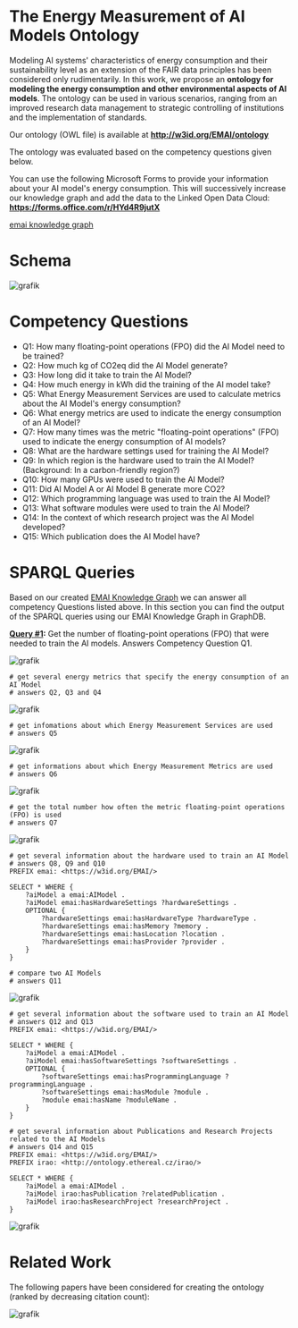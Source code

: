 # The Energy Measurement of AI Models Ontology
Modeling AI systems' characteristics of energy consumption and their sustainability level as an extension of the FAIR data principles has been considered only rudimentarily. In this work, we propose an **ontology for modeling the energy consumption and other environmental aspects of AI models**. The ontology can be used in various scenarios, ranging from an improved research data management to strategic controlling of institutions and the implementation of standards. 

Our ontology (OWL file) is available at **http://w3id.org/EMAI/ontology**

The ontology was evaluated based on the competency questions given below.

You can use the following Microsoft Forms to provide your information about your AI model's energy consumption. This will successively increase our knowledge graph and add the data to the Linked Open Data Cloud: **https://forms.office.com/r/HYd4R9jutX**

[emai knowledge graph](emai-knowledge-graph)

# Schema
![grafik](emai-ontology-schema.png)

# Competency Questions
* Q1: How many floating-point operations (FPO) did the AI Model need to be trained?
* Q2: How much kg of CO2eq did the AI Model generate?
* Q3: How long did it take to train the AI Model?
* Q4: How much energy in kWh did the training of the AI model take?
* Q5: What Energy Measurement Services are used to calculate metrics about the AI Model's energy consumption?
* Q6: What energy metrics are used to indicate the energy consumption of an AI Model?
* Q7: How many times was the metric "floating-point operations" (FPO) used to indicate the energy consumption of AI models?
* Q8: What are the hardware settings used for training the AI Model?
* Q9: In which region is the hardware used to train the AI Model? (Background: In a carbon-friendly region?)
* Q10: How many GPUs were used to train the AI Model?
* Q11: Did AI Model A or AI Model B generate more CO2?
* Q12: Which programming language was used to train the AI Model?
* Q13: What software modules were used to train the AI Model?
* Q14: In the context of which research project was the AI Model developed?
* Q15: Which publication does the AI Model have?

# SPARQL Queries

Based on our created [EMAI Knowledge Graph](emai-knowledge-graph) we can answer all competency Questions listed above. In this section you can find the output of the SPARQL queries using our EMAI Knowledge Graph in GraphDB.

**[Query #1](emai-knowledge-graph):** Get the number of floating-point operations (FPO) that were needed to train the AI models.
Answers Competency Question Q1.

![grafik](sparql-queries/energy-metrics-fpo.png)

```sparql
# get several energy metrics that specify the energy consumption of an AI Model
# answers Q2, Q3 and Q4
```
![grafik](sparql-queries/energy-metrics-co2-runtime-kWh.png)

```sparql
# get infomations about which Energy Measurement Services are used
# answers Q5
```
![grafik](sparql-queries/energy-measurement-services.png)


```sparql
# get informations about which Energy Measurement Metrics are used
# answers Q6
```
![grafik](sparql-queries/energy-metrics.png)

```sparql
# get the total number how often the metric floating-point operations (FPO) is used
# answers Q7
```
![grafik](sparql-queries/total-number-fpo.png)

```sparql
# get several information about the hardware used to train an AI Model
# answers Q8, Q9 and Q10
PREFIX emai: <https://w3id.org/EMAI/>

SELECT * WHERE {
	?aiModel a emai:AIModel .
	?aiModel emai:hasHardwareSettings ?hardwareSettings .
	OPTIONAL {
	  	?hardwareSettings emai:hasHardwareType ?hardwareType .
		?hardwareSettings emai:hasMemory ?memory .
		?hardwareSettings emai:hasLocation ?location .
		?hardwareSettings emai:hasProvider ?provider .
	}
}
```

```sparql
# compare two AI Models
# answers Q11
```
![grafik](sparql-queries/compare-co2-two-models.png)

```sparql
# get several information about the software used to train an AI Model
# answers Q12 and Q13
PREFIX emai: <https://w3id.org/EMAI/>

SELECT * WHERE {
	?aiModel a emai:AIModel .
	?aiModel emai:hasSoftwareSettings ?softwareSettings .
	OPTIONAL {
		?softwareSettings emai:hasProgrammingLanguage ?programmingLanguage .
		?softwareSettings emai:hasModule ?module .
		?module emai:hasName ?moduleName .
	}
}
```

```sparql
# get several information about Publications and Research Projects related to the AI Models
# answers Q14 and Q15
PREFIX emai: <https://w3id.org/EMAI/>
PREFIX irao: <http://ontology.ethereal.cz/irao/>

SELECT * WHERE {
	?aiModel a emai:AIModel .
	?aiModel irao:hasPublication ?relatedPublication .
	?aiModel irao:hasResearchProject ?researchProject .
}

```
![grafik](sparql-queries/publication-project-info.png)

# Related Work
The following papers have been considered for creating the ontology (ranked by decreasing citation count):

![grafik](https://user-images.githubusercontent.com/5419543/156885466-1be3b3c5-750d-4a91-9265-29e8c577d2e1.png)

